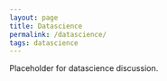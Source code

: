 ```yaml
---
layout: page
title: Datascience
permalink: /datascience/
tags: datascience
---
```


Placeholder for datascience discussion.
